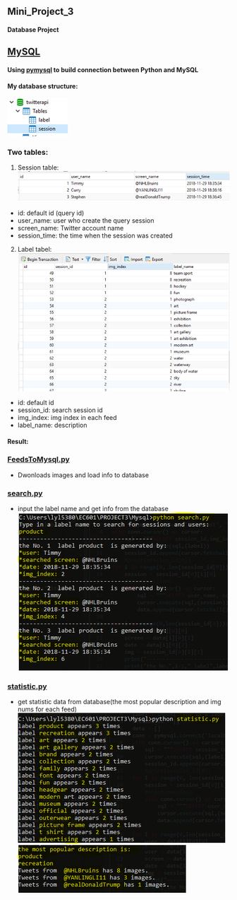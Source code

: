 ## Mini_Project_3
#### Database Project
## [MySQL](https://github.com/Zoe3542188/EC601/tree/Mini_Project_3/MySQL)
#### Using [pymysql](https://github.com/PyMySQL/PyMySQL) to build connection between Python and MySQL
#### My database structure:
![database](https://raw.githubusercontent.com/Zoe3542188/EC601/screenshots/DBstructure.PNG)
### Two tables: </br>
1. Session table: </br>
![session](https://raw.githubusercontent.com/Zoe3542188/EC601/screenshots/Session.PNG)
- id: default id (query id)
- user_name: user who create the query session
- screen_name: Twitter account name
- session_time: the time when the session was created
2. Label tabel: </br>
![label](https://raw.githubusercontent.com/Zoe3542188/EC601/screenshots/label.PNG)
- id: default id
- session_id: search session id
- img_index: img index in each feed
- label_name: description

#### Result:
### [FeedsToMysql.py](https://github.com/Zoe3542188/EC601/tree/Mini_Project_3/MySQL/FeedsToMysql.py)
- Dwonloads images and load info to database
### [search.py](https://github.com/Zoe3542188/EC601/tree/Mini_Project_3/MySQL/search.py)
- input the label name and get info from the database</br>
![result](https://raw.githubusercontent.com/Zoe3542188/EC601/screenshots/search.PNG)
### [statistic.py](https://github.com/Zoe3542188/EC601/tree/Mini_Project_3/MySQL/statistic.py)
- get statistic data from database(the most popular description and img nums for each feed)</br>
![imgnums](https://raw.githubusercontent.com/Zoe3542188/EC601/screenshots/statistic1.PNG)</br>
![popular](https://raw.githubusercontent.com/Zoe3542188/EC601/screenshots/statistic2.PNG)
